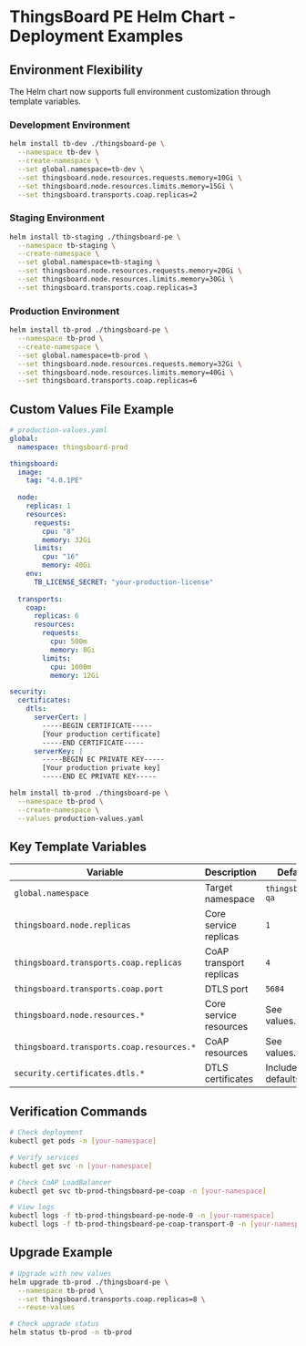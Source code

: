 # ThingsBoard PE Helm Chart - Deployment Examples

## Environment Flexibility

The Helm chart now supports full environment customization through template variables.

### Development Environment
```bash
helm install tb-dev ./thingsboard-pe \
  --namespace tb-dev \
  --create-namespace \
  --set global.namespace=tb-dev \
  --set thingsboard.node.resources.requests.memory=10Gi \
  --set thingsboard.node.resources.limits.memory=15Gi \
  --set thingsboard.transports.coap.replicas=2
```

### Staging Environment
```bash
helm install tb-staging ./thingsboard-pe \
  --namespace tb-staging \
  --create-namespace \
  --set global.namespace=tb-staging \
  --set thingsboard.node.resources.requests.memory=20Gi \
  --set thingsboard.node.resources.limits.memory=30Gi \
  --set thingsboard.transports.coap.replicas=3
```

### Production Environment
```bash
helm install tb-prod ./thingsboard-pe \
  --namespace tb-prod \
  --create-namespace \
  --set global.namespace=tb-prod \
  --set thingsboard.node.resources.requests.memory=32Gi \
  --set thingsboard.node.resources.limits.memory=40Gi \
  --set thingsboard.transports.coap.replicas=6
```

## Custom Values File Example

```yaml
# production-values.yaml
global:
  namespace: thingsboard-prod

thingsboard:
  image:
    tag: "4.0.1PE"
    
  node:
    replicas: 1
    resources:
      requests:
        cpu: "8"
        memory: 32Gi
      limits:
        cpu: "16" 
        memory: 40Gi
    env:
      TB_LICENSE_SECRET: "your-production-license"
      
  transports:
    coap:
      replicas: 6
      resources:
        requests:
          cpu: 500m
          memory: 8Gi
        limits:
          cpu: 1000m
          memory: 12Gi

security:
  certificates:
    dtls:
      serverCert: |
        -----BEGIN CERTIFICATE-----
        [Your production certificate]
        -----END CERTIFICATE-----
      serverKey: |
        -----BEGIN EC PRIVATE KEY-----
        [Your production private key]
        -----END EC PRIVATE KEY-----
```

```bash
helm install tb-prod ./thingsboard-pe \
  --namespace tb-prod \
  --create-namespace \
  --values production-values.yaml
```

## Key Template Variables

| Variable | Description | Default |
|----------|-------------|---------|
| `global.namespace` | Target namespace | `thingsboard-qa` |
| `thingsboard.node.replicas` | Core service replicas | `1` |
| `thingsboard.transports.coap.replicas` | CoAP transport replicas | `4` |
| `thingsboard.transports.coap.port` | DTLS port | `5684` |
| `thingsboard.node.resources.*` | Core service resources | See values.yaml |
| `thingsboard.transports.coap.resources.*` | CoAP resources | See values.yaml |
| `security.certificates.dtls.*` | DTLS certificates | Included defaults |

## Verification Commands

```bash
# Check deployment
kubectl get pods -n [your-namespace]

# Verify services
kubectl get svc -n [your-namespace]

# Check CoAP LoadBalancer
kubectl get svc tb-prod-thingsboard-pe-coap -n [your-namespace]

# View logs
kubectl logs -f tb-prod-thingsboard-pe-node-0 -n [your-namespace]
kubectl logs -f tb-prod-thingsboard-pe-coap-transport-0 -n [your-namespace]
```

## Upgrade Example

```bash
# Upgrade with new values
helm upgrade tb-prod ./thingsboard-pe \
  --namespace tb-prod \
  --set thingsboard.transports.coap.replicas=8 \
  --reuse-values

# Check upgrade status
helm status tb-prod -n tb-prod
```
